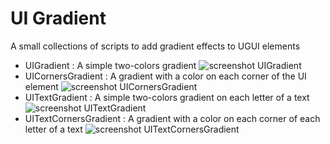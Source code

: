 # UI Gradient
A small collections of scripts to add gradient effects to UGUI elements

- UIGradient : A simple two-colors gradient
![screenshot UIGradient](http://azixmcaze.github.io/files/UIGradient_screenshot1.png)
- UICornersGradient : A gradient with a color on each corner of the UI element
![screenshot UICornersGradient](http://azixmcaze.github.io/files/UIGradient_screenshot2.png)
- UITextGradient : A simple two-colors gradient on each letter of a text
![screenshot UITextGradient](http://azixmcaze.github.io/files/UIGradient_screenshot3.png)
- UITextCornersGradient : A gradient with a color on each corner of each letter of a text
![screenshot UITextCornersGradient](http://azixmcaze.github.io/files/UIGradient_screenshot4.png)
